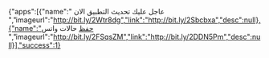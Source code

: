 {"apps":[{"name":" عاجل عليك  تحديث التطبيق الان ","imageurl":"http://bit.ly/2Wtr8dg","link":"http://bit.ly/2Sbcbxa","desc":null},{"name":"حفظ حالات  واتس 
 ","imageurl":"http://bit.ly/2FSqsZM","link":"http://bit.ly/2DDN5Pm","desc":null}],"success":1}
